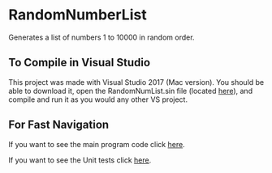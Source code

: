 # RandomNumberList
Generates a list of numbers 1 to 10000 in random order.

## To Compile in Visual Studio
This project was made with Visual Studio 2017 (Mac version). You should be able to download it, open the RandomNumList.sin file (located [here](https://github.com/scressy/RandomNumberList/tree/master/RandomNumList)), and compile and run it as you would any other VS project.

## For Fast Navigation
If you want to see the main program code click [here](https://github.com/scressy/RandomNumberList/blob/master/RandomNumList/RandomNumList/RandomNumberList.cs).

If you want to see the Unit tests click [here](https://github.com/scressy/RandomNumberList/blob/master/RandomNumList/RandomNumList/RandomNumTest.cs).

